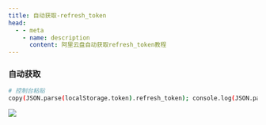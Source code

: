 ```yaml
---
title: 自动获取-refresh_token
head:
  - - meta
    - name: description
      content: 阿里云盘自动获取refresh_token教程
---
```


### 自动获取

<Links :items="[
{ name: '登录阿里云盘', icon:'https://i.theovan.cn/logo/alipan.svg',link: 'https://www.aliyundrive.com/drive/' },
]" />

```sh
# 控制台粘贴
copy(JSON.parse(localStorage.token).refresh_token); console.log(JSON.parse(localStorage.token).refresh_token);
```

![](https://github.com/mrabit/aliyundriveDailyCheck/raw/master/assets/refresh_token_1.png)
